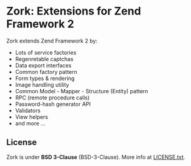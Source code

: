 Zork: Extensions for Zend Framework 2
=====================================

Zork extends Zend Framework 2 by:

* Lots of service factories
* Regenretable captchas
* Data export interfaces
* Common factory pattern
* Form types & rendering
* Image handling utility
* Common Model - Mapper - Structure (Entity) pattern
* RPC (remote procedure calls)
* Password-hash generator API
* Validators
* View helpers
* and more ...

License
-------

Zork is under **BSD 3-Clause** (BSD-3-Clause).
More info at [LICENSE.txt](LICENSE.txt).
